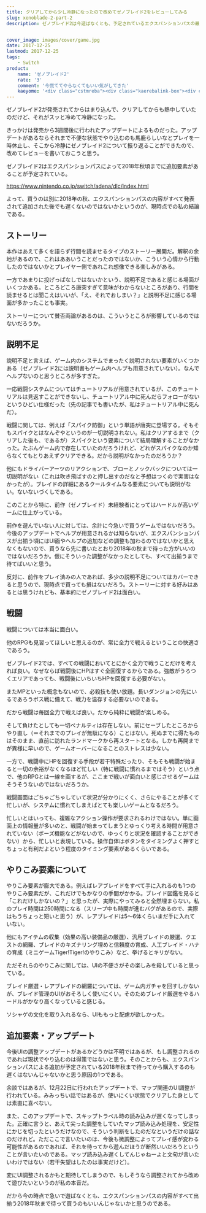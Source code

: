 ```yaml
---
title: クリアしてから少し冷静になったので改めてゼノブレイド2をレビューしてみる
slug: xenoblade-2-part-2
description: ゼノブレイド2は今遊ばなくとも、予定されているエクスパンションパスの最後の要素が追加される2018年秋まで待ってもいいのではないかと思う。戦闘が面白く、ストーリーもよく、やりこみ要素も多いのだが、今後微調整が加わる可能性があるので、それを待った方がいいのではないかというのがその理由だ。


cover_image: images/cover/game.jpg
date: 2017-12-25
lastmod: 2017-12-25
tags: 
    - Switch
product:
    name: 'ゼノブレイド2'
    rate: '3'
    comment: '今慌ててやらなくてもいい気がしてきた'
    kaeyome: '<div class="cstmreba"><div class="kaerebalink-box"><div class="kaerebalink-image"><a href="http://www.amazon.co.jp/exec/obidos/ASIN/B075LC4PSL/illusionspace-22/" target="_blank" rel="nofollow" ><img src="https://images-fe.ssl-images-amazon.com/images/I/6144iEeGU1L._SL160_.jpg" style="border: none;" /></a></div><div class="kaerebalink-info"><div class="kaerebalink-name"><a href="http://www.amazon.co.jp/exec/obidos/ASIN/B075LC4PSL/illusionspace-22/" target="_blank" rel="nofollow" >Xenoblade2 (ゼノブレイド2) 【オリジナルマリオグッズが抽選で当たるシリアルコード配信(2018/1/8注文分まで)】</a><div class="kaerebalink-powered-date">posted with <a href="http://kaereba.com" rel="nofollow" target="_blank">カエレバ</a></div></div><div class="kaerebalink-detail"> 任天堂 2017-12-01    </div><div class="kaerebalink-link1"><div class="shoplinkamazon"><a href="http://www.amazon.co.jp/gp/search?keywords=%E3%82%BC%E3%83%8E%E3%83%96%E3%83%AC%E3%82%A4%E3%83%892&__mk_ja_JP=%E3%82%AB%E3%82%BF%E3%82%AB%E3%83%8A&tag=illusionspace-22" target="_blank" rel="nofollow" >Amazon</a></div><div class="shoplinkrakuten"><a href="https://hb.afl.rakuten.co.jp/hgc/11b85a2b.54f625b8.11b85a2c.594e2eba/?pc=http%3A%2F%2Fsearch.rakuten.co.jp%2Fsearch%2Fmall%2F%25E3%2582%25BC%25E3%2583%258E%25E3%2583%2596%25E3%2583%25AC%25E3%2582%25A4%25E3%2583%25892%2F-%2Ff.1-p.1-s.1-sf.0-st.A-v.2%3Fx%3D0%26scid%3Daf_ich_link_urltxt%26m%3Dhttp%3A%2F%2Fm.rakuten.co.jp%2F" target="_blank" rel="nofollow" >楽天市場</a></div></div></div><div class="booklink-footer"></div></div></div>'
---
```


ゼノブレイド2が発売されてからはまり込んで、クリアしてからも熱中していたのだけど、それがスッと冷めて冷静になった。

きっかけは発売から3週間後に行われたアップデートによるものだった。アップデートがあるならそれまで不便な状態でやり込むのも馬鹿らしいなとプレイを一時休止し、そこから冷静にゼノブレイド2について振り返ることができたので、改めてレビューを書いておこうと思う。

ゼノブレイド2はエクスパンションパスによって2018年秋頃までに追加要素があることが予定されている。

<a href="https://www.nintendo.co.jp/switch/adena/dlc/index.html">https://www.nintendo.co.jp/switch/adena/dlc/index.html</a>

よって、買うのは別に2018年の秋、エクスパンションパスの内容がすべて発表されて追加された後でも遅くないのではないかというのが、現時点での私の結論である。


## ストーリー


本作はあえて多くを語らず行間を読ませるタイプのストーリー展開だ。解釈の余地があるので、これはああいうことだったのではないか、こういう心情から行動したのではないかとプレイヤー側であれこれ想像できる楽しみがある。

一方であまりに投げっぱなしではないかという、説明不足であると感じる場面がいくつかある。ところどころ唐突すぎて意味がわからないところがあり、行間を読ませるとは聞こえはいいが、「え、それでおしまい？」と説明不足に感じる場面が多かったことも事実。

ストーリーについて賛否両論があるのは、こういうところが影響しているのではないだろうか。


## 説明不足


説明不足と言えば、ゲーム内のシステムでまったく説明されない要素がいくつかある（ゼノブレイド2には説明書もゲーム内ヘルプも用意されていない）。なんでヘルプないのと思うところが多すぎた。

一応戦闘システムについてはチュートリアルが用意されているが、このチュートリアルは見返すことができないし、チュートリアル中に死んだらフォローがないというひどい仕様だった（先の記事でも書いたが、私はチュートリアル中に死んだ）。

戦闘に関しては、例えば「スパイク防御」という単語が唐突に登場する。そもそもスパイクとはなんぞやというのが一切説明されない。私はクリアするまで（クリアした後も、であるが）スパイクという要素について結局理解することがなかった。たぶんゲーム内で存在していたのだろうけれど、どれがスパイクなのか知らなくてもとりあえずクリアできる。だから説明がなかったのだろうか？

他にもドライバーアーツのリアクションで、ブローとノックバックについては一切説明がない（これは吹き飛ばすのと押し出すのだなと予想はつくので実害はなかったが）。ブレイドの詳細にあるクールタイムなる要素についても説明がない。ないないづくしである。

このことから特に、前作（ゼノブレイド）未経験者にとってはハードルが高いゲームに仕上がっている。

前作を遊んでいない人に対しては、余計に今急いで買うゲームではないだろう。今後のアップデートでヘルプが用意されるかは知らないが、エクスパンションパスが出揃う頃にはUI面やヘルプの追加などの調整も加わるのではないかと思えなくもないので、買うなら先に書いたとおり2018年の秋まで待った方がいいのではないだろうか。仮にそういった調整がなかったとしても、すべて出揃うまで待てばいいと思う。

反対に、前作をプレイ済みの人であれば、多少の説明不足についてはカバーできると思うので、現時点で買っても損はないだろう。ストーリーに対する好みはあるとは思うけれども、基本的にゼノブレイド2は面白い。


## 戦闘


戦闘については本当に面白い。

他のRPGも見習ってほしいと思えるのが、常に全力で戦えるということの快適さであろう。

ゼノブレイド2では、すべての戦闘においてとにかく全力で戦うことだけを考えれば良い。なぜならば戦闘後にHPはすぐ全回復するからである。強敵がうろつくエリアであっても、戦闘後にいちいちHPを回復する必要がない。

またMPといった概念もないので、必殺技も使い放題。長いダンジョンの先にいるであろうボス戦に備えて、戦力を温存する必要ないのである。

だから戦闘は毎回全力で戦えば良い。だから純粋に戦闘が楽しめる。

そして負けたとしても一切ペナルティは存在しない。前にセーブしたところからやり直し（＝それまでのプレイが無駄になる）ことはない。死ぬまでに得たものはそのまま、直前に訪れたランドマークから再スタートとなる。しかも再開までが異様に早いので、ゲームオーバーになることのストレスは少ない。

一方で、戦闘中にHPを回復する手段が若干特殊だったり、そもそも戦闘が始まると一切の余裕がなくなるほど忙しい（特に戦闘に慣れるまではそう）という点で、他のRPGとは一線を画するが、ここまで戦いが面白いと感じさせるゲームはそうそうないのではないだろうか。

戦闘画面はごちゃごちゃしていて状況が分かりにくく、さらにやることが多くて忙しいが、システムに慣れてしまえばとても楽しいゲームとなるだろう。

忙しいとはいっても、複雑なアクション操作が要求されるわけではない。単に画面上の情報量が多いのと、戦闘が始まってしまうとゆっくり考える時間が用意されていない（ポーズ機能などがないので、ゆっくりと状況を確認することができない）から、忙しいと表現している。操作自体はボタンをタイミングよく押すとちょっと有利だよという程度のタイミング要素があるくらいである。


## やりこみ要素について


やりこみ要素が膨大である。例えばレアブレイドをすべて手に入れるのも1つのやりこみ要素だが、これだけでもかなりの手間がかかる。ブレイド図鑑を見ると「これだけしかないの？」と思ったが、実際にやってみると全然埋まらない。私のプレイ時間は250時間になる（スリープ中も時間が進むバグがあるので、実際はもうちょっと短いと思う）が、レアブレイドは5〜6体くらいまだ手に入れていない。

他にもアイテムの収集（効果の高い装備品の厳選）、汎用ブレイドの厳選、クエストの網羅、ブレイドのキズナリング埋めと信頼度の育成、人工ブレイド・ハナの育成（ミニゲームTiger!Tiger!のやりこみ）など、挙げるとキリがない。

ただそれらのやりこみに関しては、UIの不便さがその楽しみを殺していると思っている。

ブレイド厳選・レアブレイドの網羅については、ゲーム内ガチャを回すしかないが、ブレイド管理のUIがおそろしく使いにくい。そのためブレイド厳選をやるハードルがかなり高くなっていると感じる。

ソシャゲの文化を取り入れるなら、UIももっと配慮が欲しかった。


## 追加要素・アップデート


今後UIの調整アップデートがあるかどうかは不明ではあるが、もし調整されるのであれば現状でやり込むのは得策ではないと思う。そのことからも、エクスパンションパスによる追加が予定されている2018年秋まで待ってから購入するのも遅くはないんじゃないかと思う原因の1つである。

余談ではあるが、12月22日に行われたアップデートで、マップ関連のUI調整が行われている。みみっちい話ではあるが、使いにくい状態でクリアした身としては素直に喜べない。

また、このアップデートで、スキップトラベル時の読み込みが遅くなってしまった。正確に言うと、あえて尖った調整をしていたマップ読み込み処理を、安定性にかじを切ったというだけなので、そういう判断をしたのだなというだけの話なのだけれど。ただここで言いたいのは、今後も微調整によってプレイ感が変わる可能性があるのであれば、それを待ってから遊んだほうが断然いいだろうということが言いたいのである。マップ読み込み遅くしてんじゃねーよと文句が言いたいわけではない（若干失望はしたのは事実だけど）。

変にUI調整されるかもと期待してしまうので、もしそうなら調整されてから改めて遊びたいというのが私の本音だ。

だから今の時点で急いで遊ばなくとも、エクスパンションパスの内容がすべて出揃う2018年秋まで待って買うのもいいんじゃないかと思うのである。


  